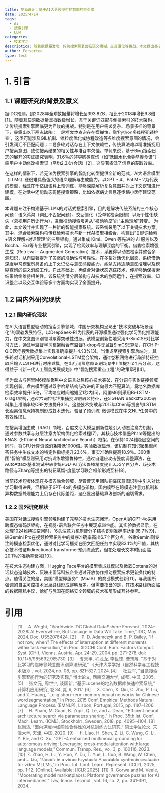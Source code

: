 ```yaml
---
title: 毕业设计：基于AI大语言模型的智能搜索引擎
date: 2025/4/14
tags:
  - Ai
  - 搜索引擎
  - LLM
categories:
  - 技术学习
description: 随着数据量激增，传统搜索引擎面临语义模糊、交互僵化等挑战。本文提出基于大语言模型（LLMs）的对话式搜索引擎，通过混合检索架构（关键词+语义理解+对话管理）与检索增强生成（RAG）技术，解决语义鸿沟与多轮对话难题。国内研究聚焦中文场景优化（如DeepSeek-R1的意图识别），国外则以GPT-4o跨模态技术领先。系统集成Kimi、Exa等工具，实现搜索效率与准确性的双重提升，推动搜索服务向主动理解转型。
author: Forsertee
type: tech
---
```


# 1. 引言

## 1.1 课题研究的背景及意义

据IDC预测，到2028年全球数据量将增长至393.8ZB，相比于2018年增长9.8倍[1]。随着互联网数据量呈指数级增长，基于关键词匹配与倒排索引的技术架构，让传统搜索引擎面临更为严峻的挑战。特别是在用户需求复杂、场景多样的背景下，暴露出以下两点缺陷：一是短文本查询存在模糊性，像‘Python多线程死锁排查’，这类可能涉及GIL机制、锁粒度优化或协程改造等多维度搜索意图的情况，会引发词汇不匹配问题；二是多轮对话存在上下文依赖性，传统算法难以精准捕捉用户搜索意图，致使搜索结果的相关性与准召率欠佳。举例来说，基于Bing搜索日志的展开的实证研究表明，31.6%的非导航类查询（如“低碳水化合物早餐食谱”）需用户主动修改搜索词（平均2.3次/会话）[2]，这显著降低了信息的获取效率。

在这样的情形下，若无法为搜索引擎的智能化转型提供全新的范式，AI大语言模型（LLMs）便很难具备强大的语义理解与生成能力。以GPT - 4、PaLM - 2为代表的模型，经过在千亿级语料上预训练，能够深度解析复杂意图并对上下文逻辑进行建模，在对话中还能动态调整搜索策略，比如依据病史信息逐步缩小医疗建议范围。

本课题专注于构建基于LLMs的对话式搜索引擎，目的是解决传统系统的三个核心问题：语义鸿沟（词汇不匹配问题）、交互僵化（受单轮检索限制）以及个性化缺失（忽视用户历史行为），进而推动搜索服务从“被动响应”向“主动理解”转变。
为此，本文设计并实现了一种新的智能搜索系统。该系统采用了以下关键技术方案。其中，混合检索架构将传统检索技术与新一代AI模型相结合，构建出“关键词检索+语义理解+对话管理”的三层架构。通过集成 Kimi、Qwen 等先进的 AI 服务以及 Bocha、Exa等专业搜索引擎，实现了检索效率与理解深度的平衡。借助检索增强生成（Retrieval - Augmented Generation）技术，系统得以动态检索并整合多源知识，从而显著提升了答案的准确性与可靠性。在多轮对话优化层面，系统借助深度学习模型所具备的上下文记忆与意图捕捉能力，能够支持连续意图推理以及模糊查询的语义消歧工作。在此基础上，再结合对话状态追踪技术，便能够确保搜索结果始终维持相关性。该系统凭借分层架构与AI技术的协同运作，在搜索效率、知识整合以及交互体验等多个方面均实现了全面提升。

## 1.2 国内外研究现状

### 1.2.1 国内研究现状

在AI大语言模型驱动的搜索引擎领域，中国研究机构呈现出"技术突破与场景深化"的双轨发展特征。以DeepSeek-R1为代表的开源模型通过强化学习优化推理能力，在中文意图识别领域取得突破性进展。该模型创新性地采用R-SimCSE对比学习方法，通过半监督学习框架融合有监督R-drop与无监督SimCSE算法，在CHIP-QIC医疗搜索数据集上实现准确率提升4.93%[3]。当集成至搜索引擎后端时，其多轮对话机制采用Convolutional-LSTM混合架构，通过卷积网络进行局部特征抽取后输入LSTM进行时序建模，在出行消费意图识别场景中F值提升2个百分点，这得益于《新一代人工智能发展规划》中"智能搜索重点工程"的政策牵引[4]。

华为盘古与阿里M6模型聚焦中文语言处理核心技术突破，在分词与实体链接领域实现创新。盘古模型通过双字哈希结构与改进的正向最大匹配算法，将地名数据库检索效率提升15倍，平均响应时间缩短至1秒内[5]。阿里M6则采用Bi-LSTM-6Tags架构，通过六词位标注集捕捉深层语义特征，在SIGHAN Backoff2005语料集上准确率较CRF方法提升3%。这些技术突破与2015年Chen等提出的LSTM长距离信息保持机制形成技术迭代，验证了预训练-微调模式在中文NLP任务中的有效性[6]。

在搜索增强生成（RAG）领域，百度文心大模型创新性地引入动态注意力机制，通过参数共享与分层注意力架构优化检索过程[7]。其核心技术借鉴Pham等提出的ENAS（Efficient Neural Architecture Search）框架，在保持1024维隐层空间的同时，将GPU计算资源消耗降低1000倍。实验数据显示，该机制在知识密集型问答任务中生成文本的特定性指标提升23.6%，事实准确性提高18.9%。360集团"智脑"模型则采用对抗训练增强鲁棒性，通过自适应攻击强度调整算法，在AutoAttack基准测试中较传统PGD-AT方法鲁棒精度提升3.35个百分点，该技术路径与Zhang等提出的特征蒸馏-度量学习联合框架形成互补[8]。

当前技术短板体现在多模态融合领域，尽管曹天甲团队在临床意图识别中引入对比学习取得进展，但相较于GPT-4o的多模态架构，国内模型在跨模态注意力机制和异构数据处理能力上仍存在代际差距，这凸显出基础算法创新的迫切需求。

### 1.2.2 国外研究现状

美国在对话式搜索引擎领域构建了完整的技术生态闭环。OpenAI的GPT-4o采用跨模态编码器架构，在视觉-语言联合任务中展现卓越性能。其实验数据显示，在处理1024维特征空间时，16头注意力机制使分子结构识别准确率达到98.7%[9]，较Gemini Pro在视频检索任务中的排序准确率高出6.7个百分点。谷歌Gemini则专注跨模态检索优化，通过对比学习框架在图文匹配任务中实现83.1%的F1值，其核心技术借鉴Bidirectional Transformer预训练范式，但在处理长文本时仍面临20.1%的准确率衰减[10]。

在技术生态构建方面，Hugging Face平台的模型集成规模以及微软Cortana的对话状态追踪技术，反映出国际科技企业通过开放协作推动搜索技术更新换代的特点。值得关注的是，美国“模型即服务”（MaaS）的商业模式创新[11]，与我国所强调的自主可控技术发展路线形成鲜明反差。但需要指出的是，其技术路线所面临的数据隐私争议，恰好与我国在网络安全领域的技术布局形成互补参照。


# 引用

> [1]     A. Wright, "Worldwide IDC Global DataSphere Forecast, 2024–2028: AI Everywhere, But Upsurge in Data Will Take Time," IDC, May 2024, Doc. US52076424.
> [2]     P. D. Adamczyk and B. P. Bailey, "If not now, when? The effects of interruption at different moments within task execution," in Proc. SIGCHI Conf. Hum. Factors Comput. Syst. (CHI), Vienna, Austria, Apr. 24-29, 2004, pp. 271-278, doi: 10.1145/985692.985730.
> [3]     曹天甲, 程龙龙, 李世锋, 曹琉等, "基于对比学习的临床领域意图识别算法研究," 《天津大学学报（自然科学与工程技术版）》, vol. 2024, no. 08, pp. 821–827, 2024.
> [4]     杜亚军, "目录搜索引擎智能行为的研究及实现," 博士论文, 西南交通大学, 成都, 中国, 2005.
> [5]     张文元, 周世宇, 谈国新, “基于Lucene的地名数据库快速检索系统,” 计算机应用研究, 卷 34, 期 6, 2017.
> [6]     X. Chen, X. Qiu, C. Zhu, P. Liu, and X. Huang, "Long short-term memory neural networks for Chinese word segmentation," in Proc. 2015 Conf. Empirical Methods Natural Language Process. (EMNLP), Lisbon, Portugal, 2015, pp. 1197–1206.
> [7]     H. Pham, M. Guan, B. Zoph, Q. Le, and J. Dean, "Efficient neural architecture search via parameters sharing," in Proc. 35th Int. Conf. Mach. Learn. (ICML), Stockholm, Sweden, 2018, pp. 4095–4104.
> [8]     张海涛, “面向深度神经网络鲁棒性的对抗训练方法研究,” 硕士学位论文, 天津大学, 天津, 中国, 2020.
> [9]     H. Liao, H. Shen, Z. Li, C. Wang, G. Li, Y. Bie, and C. Xu, "GPT-4 enhanced multimodal grounding for autonomous driving: Leveraging cross-modal attention with large language models," Commun. Transp. Res., vol. 3, p. 100116, 2023.
> [10]  Z. Zhao, H. Lu, Y. Huo, Y. Du, T. Yue, L. Guo, B. Wang, W. Chen, and J. Liu, "Needle in a video haystack: A scalable synthetic evaluator for video MLLMs," in Proc. Int. Conf. Learn. Represent. (ICLR), 2025, pp. 1–12. [Online]. Available: [ICLR 2025].
> [11]  R. Gorwa and M. Veale, "Moderating model marketplaces: Platform governance puzzles for AI intermediaries," Law, Innov. Technol., vol. 16, no. 2, pp. 341–391, 2024. .